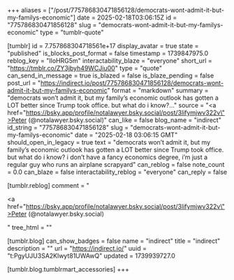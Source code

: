 +++
aliases = ["/post/775786830471856128/democrats-wont-admit-it-but-my-familys-economic"]
date = 2025-02-18T03:06:15Z
id = "775786830471856128"
slug = "democrats-wont-admit-it-but-my-familys-economic"
type = "tumblr-quote"

[tumblr]
id = 7.757868304718561e+17
display_avatar = true
state = "published"
is_blocks_post_format = false
timestamp = 1739847975.0
reblog_key = "lIoHRG5m"
interactability_blaze = "everyone"
short_url = "https://tmblr.co/ZY3jbyh49WCJiu00"
type = "quote"
can_send_in_message = true
is_blazed = false
is_blaze_pending = false
post_url = "https://indirect.io/post/775786830471856128/democrats-wont-admit-it-but-my-familys-economic"
format = "markdown"
summary = "democrats won’t admit it, but my family’s economic outlook has gotten a LOT better since Trump took office. but what do i know?..."
source = "<a href=\"https://bsky.app/profile/notalawyer.bsky.social/post/3lifymjwv322v\">Peter (@notalawyer.bsky.social)</a>"
can_like = false
blog_name = "indirect"
id_string = "775786830471856128"
slug = "democrats-wont-admit-it-but-my-familys-economic"
date = "2025-02-18 03:06:15 GMT"
should_open_in_legacy = true
text = "democrats won’t admit it, but my family’s economic outlook has gotten a LOT better since Trump took office. but what do i know? i don’t have a fancy economics degree, i’m just a regular guy who runs an airplane scrapyard"
can_reblog = false
note_count = 0.0
can_blaze = false
interactability_reblog = "everyone"
can_reply = false

[tumblr.reblog]
comment = "<p><a href=\"https://bsky.app/profile/notalawyer.bsky.social/post/3lifymjwv322v\">Peter (@notalawyer.bsky.social)</a></p>"
tree_html = ""

[tumblr.blog]
can_show_badges = false
name = "indirect"
title = "indirect"
description = ""
url = "https://indirect.io/"
uuid = "t:PgyUJU3SA2Klwyt81UWAwQ"
updated = 1739939727.0

[tumblr.blog.tumblrmart_accessories]
+++
